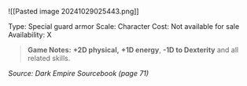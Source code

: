 ![[Pasted image 20241029025443.png]]

Type: Special guard armor
Scale: Character
Cost: Not available for sale
Availability: X

> **Game Notes:** 
> **+2D physical,** **+1D energy**, **-1D to Dexterity** and all related skills. 

*Source: Dark Empire Sourcebook (page 71)*